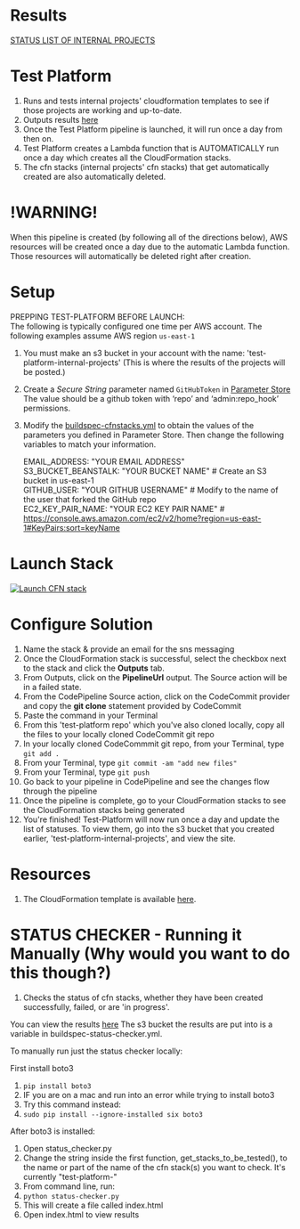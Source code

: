 # Results
[STATUS LIST OF INTERNAL PROJECTS](http://test-platform-internal-projects.s3-website-us-east-1.amazonaws.com/)

# Test Platform
1. Runs and tests internal projects' cloudformation templates to see if those projects are working and up-to-date.
1. Outputs results [here](http://test-platform-internal-projects.s3-website-us-east-1.amazonaws.com/)
1. Once the Test Platform pipeline is launched, it will run once a day from then on. 
1. Test Platform creates a Lambda function that is AUTOMATICALLY run once a day which creates all the CloudFormation stacks.
1. The cfn stacks (internal projects' cfn stacks) that get automatically created are also automatically deleted.

# !WARNING!
When this pipeline is created (by following all of the directions below), AWS resources will be created once a day due to the automatic Lambda function. Those resources will automatically be deleted right after creation.

# Setup
PREPPING TEST-PLATFORM BEFORE LAUNCH:  
The following is typically configured one time per AWS account. The following examples assume AWS region `us-east-1`

1. You must make an s3 bucket in your account with the name: 'test-platform-internal-projects'
(This is where the results of the projects will be posted.)
1. Create a *Secure String* parameter named `GitHubToken` in [Parameter Store](https://console.aws.amazon.com/ec2/v2/home?region=us-east-1#Parameters:) The value should be a github token with ‘repo’ and ‘admin:repo_hook’ permissions.
1. Modify the [buildspec-cfnstacks.yml](./buildspec-cfnstacks.yml) to obtain the values of the parameters you defined in Parameter Store. Then change the following variables to match your information.

	  EMAIL_ADDRESS: "YOUR EMAIL ADDRESS"  
    S3_BUCKET_BEANSTALK: "YOUR BUCKET NAME" # Create an S3 bucket in us-east-1  
    GITHUB_USER: "YOUR GITHUB USERNAME" # Modify to the name of the user that forked the GitHub repo  
    EC2_KEY_PAIR_NAME: "YOUR EC2 KEY PAIR NAME" # https://console.aws.amazon.com/ec2/v2/home?region=us-east-1#KeyPairs:sort=keyName

# Launch Stack

[![Launch CFN stack](https://s3.amazonaws.com/www.devopsessentialsaws.com/img/deploy-to-aws.png)](https://console.aws.amazon.com/cloudformation/home?region=us-east-1#cstack=sn%7Estelligent-test-platform%7Cturl%7Ehttps://s3.amazonaws.com/stelligent-public/cloudformation-templates/github/test-platform/pipeline.yml)

# Configure Solution

1. Name the stack & provide an email for the sns messaging
1. Once the CloudFormation stack is successful, select the checkbox next to the stack and click the <strong>Outputs</strong> tab. 
1. From Outputs, click on the **PipelineUrl** output. The Source action will be in a failed state.
1. From the CodePipeline Source action, click on the CodeCommit provider and copy the **git clone** statement provided by CodeCommit
1. Paste the command in your Terminal
1. From this 'test-platform repo' which you've also cloned locally, copy all the files to your locally cloned CodeCommit git repo
1. In your locally cloned CodeCommmit git repo, from your Terminal, type `git add .`
1. From your Terminal, type `git commit -am "add new files"`
1. From your Terminal, type `git push`
1. Go back to your pipeline in CodePipeline and see the changes flow through the pipeline
1. Once the pipeline is complete, go to your CloudFormation stacks to see the CloudFormation stacks being generated
1. You're finished! Test-Platform will now run once a day and update the list of statuses. To view them, go into the s3 bucket that you created earlier, 'test-platform-internal-projects', and view the site.

# Resources

1. The CloudFormation template is available [here](https://s3.amazonaws.com/www.devopsessentialsaws.com/samples/test-platform/pipeline.yml).


# STATUS CHECKER - Running it Manually (Why would you want to do this though?)
1. Checks the status of cfn stacks, whether they have been created successfully, failed, or are 'in progress'.

You can view the results [here](http://test-platform-internal-projects.s3-website-us-east-1.amazonaws.com/)
The s3 bucket the results are put into is a variable in buildspec-status-checker.yml.

To manually run just the status checker locally:

First install boto3
1. `pip install boto3`
1. IF you are on a mac and run into an error while trying to install boto3
1. Try this command instead:
1. `sudo pip install --ignore-installed six boto3`

After boto3 is installed:
1. Open status_checker.py
1. Change the string inside the first function, get_stacks_to_be_tested(), to the name or part of the name of the cfn stack(s) you want to check. It's currently "test-platform-"
1. From command line, run:
1. `python status-checker.py`
1. This will create a file called index.html
1. Open index.html to view results
